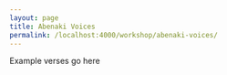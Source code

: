 ```yaml
---
layout: page
title: Abenaki Voices
permalink: /localhost:4000/workshop/abenaki-voices/
---
```


Example verses go here